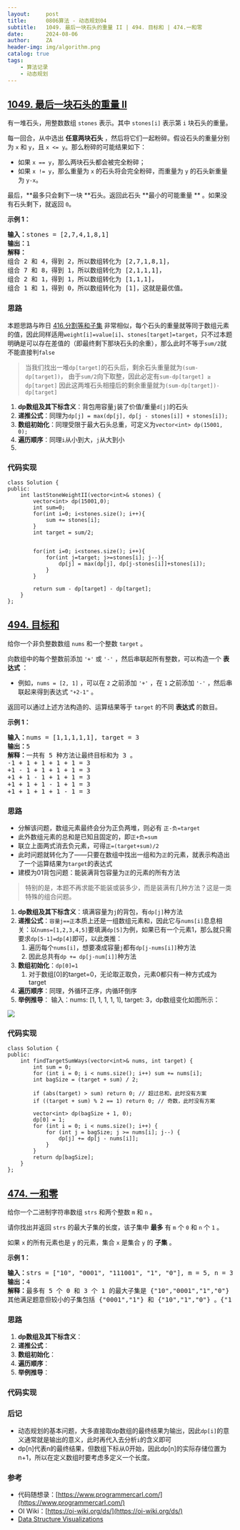 ```yaml
---
layout:     post
title:      0806算法 - 动态规划04
subtitle:   1049. 最后一块石头的重量 II | 494. 目标和 | 474.一和零
date:       2024-08-06
author:     ZA
header-img: img/algorithm.png
catalog: true
tags:
    - 算法记录
    - 动态规划
---
```


## [1049. 最后一块石头的重量 II](https://leetcode.cn/problems/last-stone-weight-ii/)

有一堆石头，用整数数组 `stones` 表示。其中 `stones[i]` 表示第 `i` 块石头的重量。

每一回合，从中选出 **任意两块石头** ，然后将它们一起粉碎。假设石头的重量分别为 `x` 和 `y`，且 `x <= y`。那么粉碎的可能结果如下：

* 如果 `x == y`，那么两块石头都会被完全粉碎；
* 如果 `x != y`，那么重量为 `x` 的石头将会完全粉碎，而重量为 `y` 的石头新重量为 `y-x`。

最后，**最多只会剩下一块 **石头。返回此石头  **最小的可能重量 ** 。如果没有石头剩下，就返回 `0`。

**示例 1：**

<pre><strong>输入：</strong>stones = [2,7,4,1,8,1]
<strong>输出：</strong>1
<strong>解释：</strong>
组合 2 和 4，得到 2，所以数组转化为 [2,7,1,8,1]，
组合 7 和 8，得到 1，所以数组转化为 [2,1,1,1]，
组合 2 和 1，得到 1，所以数组转化为 [1,1,1]，
组合 1 和 1，得到 0，所以数组转化为 [1]，这就是最优值。</pre>

### 思路

本题思路与昨日 [416.分割等和子集](https://programmercarl.com/0416.%E5%88%86%E5%89%B2%E7%AD%89%E5%92%8C%E5%AD%90%E9%9B%86.html#%E7%AE%97%E6%B3%95%E5%85%AC%E5%BC%80%E8%AF%BE) 非常相似，每个石头的重量就等同于数组元素的值，因此同样适用`weight[i]=value[i]`、`stones[target]=target`，只不过本题明确是可以存在差值的（即最终剩下那块石头的余重），那么此时不等于`sum/2`就不能直接判`false`

> 当我们找出一堆`dp[target]`的石头后，剩余石头重量就为`(sum-dp[target])`，
> 由于`sum/2`向下取整，因此必定有`sum-dp[target] ≥ dp[target]`
> 因此这两堆石头相撞后的剩余重量就为`(sum-dp[target])-dp[target]`

1. **dp数组及其下标含义**：背包用容量`j`装了价值/重量`d[j]`的石头
2. **递推公式**：同理为`dp[j] = max(dp[j], dp[j - stones[i]] + stones[i]);`
3. **数组初始化**：同理受限于最大石头总重，可定义为`vector<int> dp(15001, 0);`
4. **遍历顺序**：同理`i`从小到大，`j`从大到小
5. 

### 代码实现

```
class Solution {
public:
    int lastStoneWeightII(vector<int>& stones) {
        vector<int> dp(15001,0);
        int sum=0;
        for(int i=0; i<stones.size(); i++){
            sum += stones[i];
        }
        int target = sum/2;


        for(int i=0; i<stones.size(); i++){
            for(int j=target; j>=stones[i]; j--){
                dp[j] = max(dp[j], dp[j-stones[i]]+stones[i]);
            }
        }

        return sum - dp[target] - dp[target];
    }
};
```

## [494. 目标和](https://leetcode.cn/problems/target-sum/)

给你一个非负整数数组 `nums` 和一个整数 `target` 。

向数组中的每个整数前添加 `'+'` 或 `'-'` ，然后串联起所有整数，可以构造一个 **表达式** ：

* 例如，`nums = [2, 1]` ，可以在 `2` 之前添加 `'+'` ，在 `1` 之前添加 `'-'` ，然后串联起来得到表达式 `"+2-1"` 。

返回可以通过上述方法构造的、运算结果等于 `target` 的不同 **表达式** 的数目。

**示例 1：**

<pre><strong>输入：</strong>nums = [1,1,1,1,1], target = 3
<strong>输出：</strong>5
<strong>解释：</strong>一共有 5 种方法让最终目标和为 3 。
-1 + 1 + 1 + 1 + 1 = 3
+1 - 1 + 1 + 1 + 1 = 3
+1 + 1 - 1 + 1 + 1 = 3
+1 + 1 + 1 - 1 + 1 = 3
+1 + 1 + 1 + 1 - 1 = 3</pre>

### 思路

* 分解该问题，数组元素最终会分为正负两堆，则必有 `正-负=target`
* 此外数组元素的总和是已知且固定的，即`正+负=sum`
* 联立上面两式消去负元素，可得`正=(target+sum)/2`
* 此时问题就转化为了——只要在数组中找出一组和为`正`的元素，就表示构造出了一个运算结果为`target`的表达式
* 建模为01背包问题：能装满背包容量为`正`的元素的所有方法

> 特别的是，本题不再求能不能装或装多少，而是装满有几种方法？这是一类特殊的组合问题。

1. **dp数组及其下标含义**：填满容量为`j`的背包，有`dp[j]`种方法
2. **递推公式**：`容量j==正`本质上还是一组数组元素和，因此它与`nums[i]`息息相关：以`nums=[1,2,3,4,5]`要填满`dp[5]`为例，如果已有一个元素1，那么就只需要求`dp[5-1]=dp[4]`即可，以此类推：
   1. 遍历每个`nums[i]`，想要凑成容量`j`都有`dp[j-nums[i]]`种方法
   2. 因此总共有`dp += dp[j-num[i]]`种方法
3. **数组初始化**：`dp[0]=1`
   1. 对于数组[0]的target=0，无论取正取负，元素0都只有一种方式成为target
4. **遍历顺序**：同理，外循环正序，内循环倒序
5. **举例推导**：
   输入：nums: [1, 1, 1, 1, 1], target: 3，dp数组变化如图所示：

![](https://s3.bmp.ovh/imgs/2024/08/22/ff33d227d1a425c2.jpg)

### 代码实现

```
class Solution {
public:
    int findTargetSumWays(vector<int>& nums, int target) {
        int sum = 0;
        for (int i = 0; i < nums.size(); i++) sum += nums[i];
        int bagSize = (target + sum) / 2;

        if (abs(target) > sum) return 0; // 超过总和，此时没有方案
        if ((target + sum) % 2 == 1) return 0; // 奇数，此时没有方案

        vector<int> dp(bagSize + 1, 0);
        dp[0] = 1;
        for (int i = 0; i < nums.size(); i++) {
            for (int j = bagSize; j >= nums[i]; j--) {
                dp[j] += dp[j - nums[i]];
            }
        }
        return dp[bagSize];
    }
};
```

## [474. 一和零](https://leetcode.cn/problems/ones-and-zeroes/)

给你一个二进制字符串数组 `strs` 和两个整数 `m` 和 `n` 。

请你找出并返回 `strs` 的最大子集的长度，该子集中 **最多** 有 `m` 个 `0` 和 `n` 个 `1` 。

如果 `x` 的所有元素也是 `y` 的元素，集合 `x` 是集合 `y` 的 **子集** 。

**示例 1：**

<pre><strong>输入：</strong>strs = [&#34;10&#34;, &#34;0001&#34;, &#34;111001&#34;, &#34;1&#34;, &#34;0&#34;], m = 5, n = 3
<strong>输出：</strong>4
<strong>解释：</strong>最多有 5 个 0 和 3 个 1 的最大子集是 {&#34;10&#34;,&#34;0001&#34;,&#34;1&#34;,&#34;0&#34;} ，因此答案是 4 。
其他满足题意但较小的子集包括 {&#34;0001&#34;,&#34;1&#34;} 和 {&#34;10&#34;,&#34;1&#34;,&#34;0&#34;} 。{&#34;111001&#34;} 不满足题意，因为它含 4 个 1 ，大于 n 的值 3 。</pre>

### 思路

1. **dp数组及其下标含义**：
2. **递推公式**：
3. **数组初始化**：
4. **遍历顺序**：
5. **举例推导**：

### 代码实现


### 后记

* 动态规划的基本问题，大多直接取dp数组的最终结果为输出，因此`dp[i]`的意义通常就是输出的意义，此时再代入去分析`i`的含义即可
* dp[n]代表n的最终结果，但数组下标从0开始，因此dp[n]的实际存储位置为n+1，所以在定义数组时要考虑多定义一个长度。

### 参考

- 代码随想录：[https://www.programmercarl.com/](https://www.programmercarl.com/)
- OI Wiki：[https://oi-wiki.org/ds/](https://oi-wiki.org/ds/)
- [Data Structure Visualizations](https://www.cs.usfca.edu/~galles/visualization/Algorithms.html)
